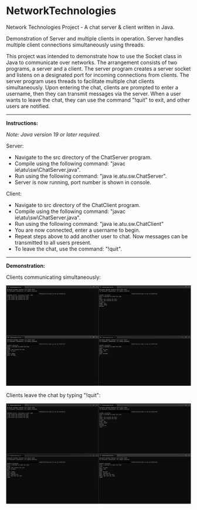 # NetworkTechnologies
 
Network Technologies Project - A chat server & client written in Java.

Demonstration of Server and multiple clients in operation. Server handles multiple client connections simultaneously using threads.

This project was intended to demonstrate how to use the Socket class in Java to communicate over networks. The arrangement consists of two programs, a server and a client. The server program creates a server socket and listens on a designated port for incoming connections from clients. The server program uses threads to facilitate multiple chat clients simultaneously. Upon entering the chat, clients are prompted to enter a username, then they can transmit messages via the server. When a user wants to leave the chat, they can use the command "!quit" to exit, and other users are notified.

---

**Instructions:**

_Note: Java version 19 or later required._

Server:

* Navigate to the src directory of the ChatServer program.
* Compile using the following command: "javac ie\atu\sw\ChatServer.java".
* Run using the following command: "java ie.atu.sw.ChatServer".
* Server is now running, port number is shown in console.

Client:

* Navigate to src directory of the ChatClient program.
* Compile using the following command: "javac ie\atu\sw\ChatServer.java".
* Run using the following command: "java ie.atu.sw.ChatClient"
* You are now connected, enter a username to begin.
* Repeat steps above to add another user to chat. Now messages can be transmitted to all users present.
* To leave the chat, use the command: "!quit".
---

**Demonstration:**

Clients communicating simultaneously:

![Demo_image_1](screencaps/sc_1.png)

Clients leave the chat by typing "!quit":

![Demo_image_2](screencaps/sc_2.png)
